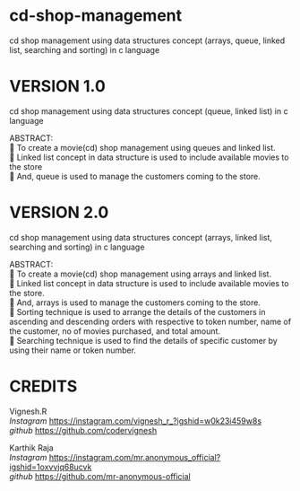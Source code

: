 # cd-shop-management
cd shop management using data structures concept (arrays, queue, linked list, searching and sorting) in c language

# VERSION 1.0
cd shop management using data structures concept (queue, linked list) in c language

ABSTRACT:<br/>
	To create a movie(cd) shop management using queues and linked list.<br/>
	Linked list concept in data structure is used to include available movies to the store<br/>
	And, queue is used to manage the customers coming to the store.<br/>


# VERSION 2.0
cd shop management using data structures concept (arrays, linked list, searching and sorting) in c language

ABSTRACT:<br/>
	To create a movie(cd) shop management using arrays and linked list.<br/>
	Linked list concept in data structure is used to include available movies to the store. <br/>
	And, arrays is used to manage the customers coming to the store.<br/>
	Sorting technique is used to arrange the details of the customers in ascending and descending orders with respective to token number,    name of the customer, no of movies purchased, and total amount. <br/>
	Searching technique is used to find the details of specific customer by using their name or token number. <br/>


# CREDITS
Vignesh.R <br/>
*Instagram*   https://instagram.com/vignesh_r_?igshid=w0k23i459w8s <br/>
*github*      https://github.com/codervignesh <br/>

Karthik Raja <br/>
*Instagram*   https://instagram.com/mr.anonymous_official?igshid=1oxvvjq68ucvk  <br/>
*github*      https://github.com/mr-anonymous-official <br/>
